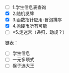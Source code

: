 - [ ] 1.学生信息表查询
- [x] 2.随机发牌
- [x] 3.函数指针应用-冒泡排序
- [x] 4.抛硬币所有可能
- [ ] *5.走迷宫（递归，动规？）

链表：

- [ ] 学生信息
- [ ] 一元多项式
- [ ] 猴子选大王
